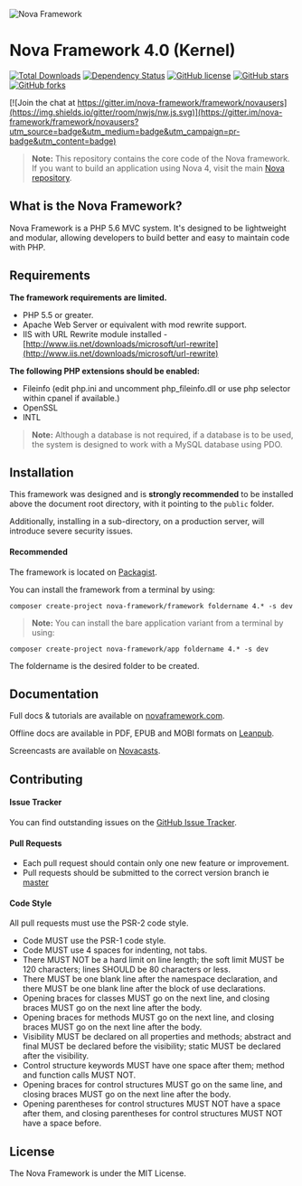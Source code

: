 ![Nova Framework](https://novaframework.com/templates/nova4/assets/img/nova.png)

# Nova Framework 4.0 (Kernel)

[![Total Downloads](https://img.shields.io/packagist/dt/nova-framework/system.svg)](https://packagist.org/packages/nova-framework/system)
[![Dependency Status](https://www.versioneye.com/user/projects/554367f738331321e2000005/badge.svg)](https://www.versioneye.com/user/projects/554367f738331321e2000005)
[![GitHub license](https://img.shields.io/badge/license-MIT-blue.svg)](https://github.com/nova-framework/framework/blob/master/LICENSE.txt)
[![GitHub stars](https://img.shields.io/github/stars/nova-framework/system.svg)](https://github.com/nova-framework/system/stargazers)
[![GitHub forks](https://img.shields.io/github/forks/nova-framework/system.svg)](https://github.com/nova-framework/system)

[![Join the chat at https://gitter.im/nova-framework/framework/novausers](https://img.shields.io/gitter/room/nwjs/nw.js.svg)](https://gitter.im/nova-framework/framework/novausers?utm_source=badge&utm_medium=badge&utm_campaign=pr-badge&utm_content=badge)

> **Note:** This repository contains the core code of the Nova framework. If you want to build an application using Nova 4, visit the main [Nova repository](https://github.com/nova-framework/framework).

## What is the Nova Framework?

Nova Framework is a PHP 5.6 MVC system. It's designed to be lightweight and modular, allowing developers to build better and easy to maintain code with PHP.

## Requirements

**The framework requirements are limited.**

- PHP 5.5 or greater.
- Apache Web Server or equivalent with mod rewrite support.
- IIS with URL Rewrite module installed - [http://www.iis.net/downloads/microsoft/url-rewrite](http://www.iis.net/downloads/microsoft/url-rewrite)

**The following PHP extensions should be enabled:**

- Fileinfo (edit php.ini and uncomment php_fileinfo.dll or use php selector within cpanel if available.)
- OpenSSL
- INTL

> **Note:** Although a database is not required, if a database is to be used, the system is designed to work with a MySQL database using PDO.

## Installation

This framework was designed and is **strongly recommended** to be installed above the document root directory, with it pointing to the `public` folder.

Additionally, installing in a sub-directory, on a production server, will introduce severe security issues.

#### Recommended
The framework is located on [Packagist](https://packagist.org/packages/nova-framework/framework).

You can install the framework from a terminal by using:

```
composer create-project nova-framework/framework foldername 4.* -s dev
```
> **Note:** You can install the bare application variant from a terminal by using:

```
composer create-project nova-framework/app foldername 4.* -s dev
```
The foldername is the desired folder to be created.

## Documentation

Full docs & tutorials are available on [novaframework.com](http://novaframework.com).

Offline docs are available in PDF, EPUB and MOBI formats on [Leanpub](https://leanpub.com/novaframeworkmanual22).

Screencasts are available on [Novacasts](http://novacasts.com).

## Contributing

#### Issue Tracker

You can find outstanding issues on the [GitHub Issue Tracker](https://github.com/nova-framework/system/issues).

#### Pull Requests

* Each pull request should contain only one new feature or improvement.
* Pull requests should be submitted to the correct version branch ie [master](https://github.com/nova-framework/system/tree/master)

#### Code Style

All pull requests must use the PSR-2 code style.

* Code MUST use the PSR-1 code style.
* Code MUST use 4 spaces for indenting, not tabs.
* There MUST NOT be a hard limit on line length; the soft limit MUST be 120 characters; lines SHOULD be 80 characters or less.
* There MUST be one blank line after the namespace declaration, and there MUST be one blank line after the block of use declarations.
* Opening braces for classes MUST go on the next line, and closing braces MUST go on the next line after the body.
* Opening braces for methods MUST go on the next line, and closing braces MUST go on the next line after the body.
* Visibility MUST be declared on all properties and methods; abstract and final MUST be declared before the visibility; static MUST be declared after the visibility.
* Control structure keywords MUST have one space after them; method and function calls MUST NOT.
* Opening braces for control structures MUST go on the same line, and closing braces MUST go on the next line after the body.
* Opening parentheses for control structures MUST NOT have a space after them, and closing parentheses for control structures MUST NOT have a space before.

## License

The Nova Framework is under the MIT License.
